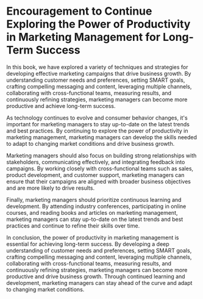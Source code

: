Encouragement to Continue Exploring the Power of Productivity in Marketing Management for Long-Term Success
===================================================================================================================================

In this book, we have explored a variety of techniques and strategies for developing effective marketing campaigns that drive business growth. By understanding customer needs and preferences, setting SMART goals, crafting compelling messaging and content, leveraging multiple channels, collaborating with cross-functional teams, measuring results, and continuously refining strategies, marketing managers can become more productive and achieve long-term success.

As technology continues to evolve and consumer behavior changes, it's important for marketing managers to stay up-to-date on the latest trends and best practices. By continuing to explore the power of productivity in marketing management, marketing managers can develop the skills needed to adapt to changing market conditions and drive business growth.

Marketing managers should also focus on building strong relationships with stakeholders, communicating effectively, and integrating feedback into campaigns. By working closely with cross-functional teams such as sales, product development, and customer support, marketing managers can ensure that their campaigns are aligned with broader business objectives and are more likely to drive results.

Finally, marketing managers should prioritize continuous learning and development. By attending industry conferences, participating in online courses, and reading books and articles on marketing management, marketing managers can stay up-to-date on the latest trends and best practices and continue to refine their skills over time.

In conclusion, the power of productivity in marketing management is essential for achieving long-term success. By developing a deep understanding of customer needs and preferences, setting SMART goals, crafting compelling messaging and content, leveraging multiple channels, collaborating with cross-functional teams, measuring results, and continuously refining strategies, marketing managers can become more productive and drive business growth. Through continued learning and development, marketing managers can stay ahead of the curve and adapt to changing market conditions.
